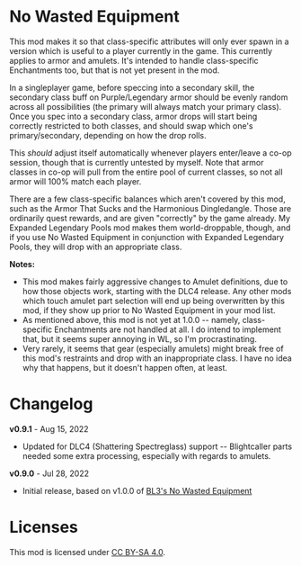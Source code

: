 No Wasted Equipment
===================

This mod makes it so that class-specific attributes will only ever spawn in a version
which is useful to a player currently in the game.  This currently applies to armor
and amulets.  It's intended to handle class-specific Enchantments too, but that is
not yet present in the mod.

In a singleplayer game, before speccing into a secondary skill, the secondary class buff
on Purple/Legendary armor should be evenly random across all possibilities (the primary
will always match your primary class).  Once you spec into a secondary class, armor drops
will start being correctly restricted to both classes, and should swap which one's
primary/secondary, depending on how the drop rolls.

This *should* adjust itself automatically whenever players enter/leave a co-op session,
though that is currently untested by myself.  Note that armor classes in co-op will pull
from the entire pool of current classes, so not all armor will 100% match each player.

There are a few class-specific balances which aren't covered by this mod, such as the
Armor That Sucks and the Harmonious Dingledangle.  Those are ordinarily quest rewards, and
are given "correctly" by the game already.  My Expanded Legendary Pools mod makes them
world-droppable, though, and if you use No Wasted Equipment in conjunction with Expanded
Legendary Pools, they will drop with an appropriate class.

**Notes:**

* This mod makes fairly aggressive changes to Amulet definitions, due to how those objects
  work, starting with the DLC4 release.  Any other mods which touch amulet part selection
  will end up being overwritten by this mod, if they show up prior to No Wasted Equipment
  in your mod list.
* As mentioned above, this mod is not yet at 1.0.0 -- namely, class-specific
  Enchantments are not handled at all.  I do intend to implement that, but it seems super
  annoying in WL, so I'm procrastinating.
* Very rarely, it seems that gear (especially amulets) might break free of this mod's
  restraints and drop with an inappropriate class.  I have no idea why that happens, but it
  doesn't happen often, at least.

Changelog
=========

**v0.9.1** - Aug 15, 2022
 * Updated for DLC4 (Shattering Spectreglass) support -- Blightcaller parts needed some
   extra processing, especially with regards to amulets.

**v0.9.0** - Jul 28, 2022
 * Initial release, based on v1.0.0 of
   [BL3's No Wasted Equipment](https://github.com/BLCM/bl3mods/wiki/No%20Wasted%20Equipment)
 
Licenses
========

This mod is licensed under [CC BY-SA 4.0](https://creativecommons.org/licenses/by-sa/4.0/).

